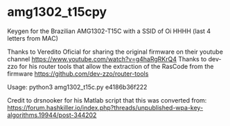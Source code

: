 # amg1302_t15cpy
Keygen for the Brazilian AMG1302-T15C with a SSID of Oi HHHH (last 4 letters from MAC)

Thanks to Veredito Oficial for sharing the original firmware on their youtube channel https://www.youtube.com/watch?v=g4haRgRKrQ4
Thanks to dev-zzo for his router tools that allow the extraction of the RasCode from the firmware https://github.com/dev-zzo/router-tools

Usage: python3 amg1302_t15c.py e4186b36f222

Credit to drsnooker for his Matlab script that this was converted from: https://forum.hashkiller.io/index.php?threads/unpublished-wpa-key-algorithms.19944/post-344202
